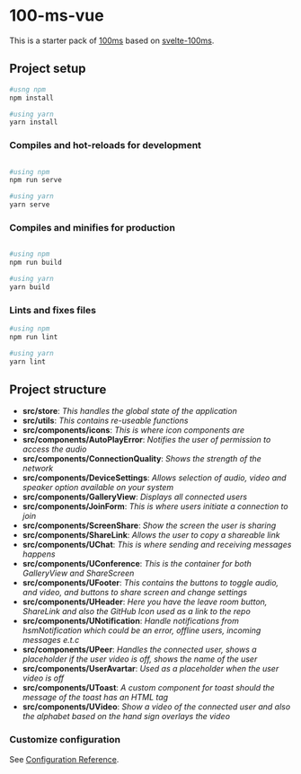 # 100-ms-vue

This is a starter pack of [100ms](https://www.100ms.live/) based on [svelte-100ms](https://github.com/thisdot/svelte-100ms/tree/features).

## Project setup

```bash
#usng npm
npm install

#using yarn
yarn install
```

### Compiles and hot-reloads for development

```bash

#using npm
npm run serve

#using yarn
yarn serve
```

### Compiles and minifies for production

```bash

#using npm
npm run build

#using yarn
yarn build
```

### Lints and fixes files
```bash
#using npm
npm run lint

#using yarn
yarn lint
```

## Project structure

- **src/store**: _This handles the global state of the application_
- **src/utils**: _This contains re-useable functions_
- **src/components/icons**: _This is where icon components are_
- **src/components/AutoPlayError**: _Notifies the user of permission to access the audio_
- **src/components/ConnectionQuality**: _Shows the strength of the network_
- **src/components/DeviceSettings**: _Allows selection of audio, video and speaker option available on your system_
- **src/components/GalleryView**: _Displays all connected users_
- **src/components/JoinForm**: _This is where users initiate a connection to join_
- **src/components/ScreenShare**: _Show the screen the user is sharing_
- **src/components/ShareLink**: _Allows the user to copy a shareable link_
- **src/components/UChat**: _This is where sending and receiving messages happens_
- **src/components/UConference**: _This is the container for both GalleryView and ShareScreen_
- **src/components/UFooter**: _This contains the buttons to toggle audio, and video, and buttons to share screen and change settings_
- **src/components/UHeader**: _Here you have the leave room button, ShareLink and also the GitHub Icon used as a link to the repo_
- **src/components/UNotification**: _Handle notifications from hsmNotification which could be an error, offline users, incoming messages e.t.c_
- **src/components/UPeer**: _Handles the connected user, shows a placeholder if the user video is off, shows the name of the user_
- **src/components/UserAvartar**: _Used as a placeholder when the user video is off_
- **src/components/UToast**: _A custom component for toast should the message of the toast has an HTML tag_
- **src/components/UVideo**: _Show a video of the connected user and also the alphabet based on the hand sign overlays the video_

### Customize configuration
See [Configuration Reference](https://cli.vuejs.org/config/).
